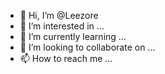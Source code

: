 - 👋 Hi, I’m @Leezore
- 👀 I’m interested in ...
- 🌱 I’m currently learning ...
- 💞️ I’m looking to collaborate on ...
- 📫 How to reach me ...

<!---
Leezore/Leezore is a ✨ special ✨ repository because its `README.md` (this file) appears on your GitHub profile.
You can click the Preview link to take a look at your changes.
--->
